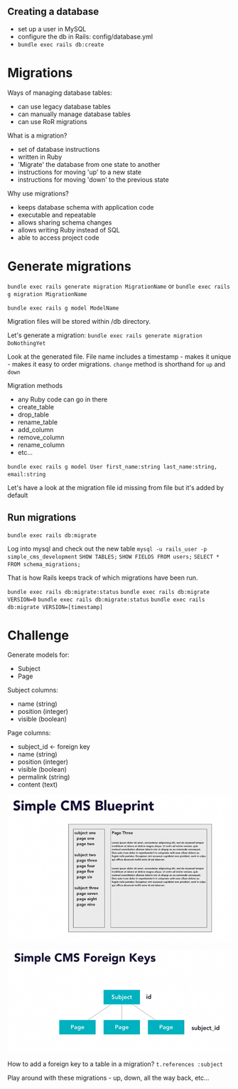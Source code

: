 ## Creating a database

- set up a user in MySQL
- configure the db in Rails: config/database.yml
- `bundle exec rails db:create`

# Migrations

Ways of managing database tables:
- can use legacy database tables
- can manually manage database tables
- can use RoR migrations

What is a migration?
- set of database instructions
- written in Ruby
- 'Migrate' the database from one state to another
- instructions for moving 'up' to a new state
- instructions for moving 'down' to the previous state

Why use migrations?
- keeps database schema with application code
- executable and repeatable
- allows sharing schema changes
- allows writing Ruby instead of SQL
- able to access project code

# Generate migrations

`bundle exec rails generate migration MigrationName`
  or
`bundle exec rails g migration MigrationName`

`bundle exec rails g model ModelName`

Migration files will be stored within /db directory.

Let's generate a migration:
`bundle exec rails generate migration DoNothingYet`

Look at the generated file.
File name includes a timestamp - makes it unique - makes it easy to order migrations.
`change` method is shorthand for `up` and `down`

Migration methods
- any Ruby code can go in there
- create_table
- drop_table
- rename_table
- add_column
- remove_column
- rename_column
- etc...

`bundle exec rails g model User first_name:string last_name:string, email:string`

Let's have a look at the migration file
id missing from file but it's added by default

## Run migrations

`bundle exec rails db:migrate`

Log into mysql and check out the new table
`mysql -u rails_user -p simple_cms_development`
`SHOW TABLES;`
`SHOW FIELDS FROM users;`
`SELECT * FROM schema_migrations;`

That is how Rails keeps track of which migrations have been run.

`bundle exec rails db:migrate:status`
`bundle exec rails db:migrate VERSION=0`
`bundle exec rails db:migrate:status`
`bundle exec rails db:migrate VERSION=[timestamp]`

# Challenge

Generate models for:
- Subject
- Page

Subject columns:
- name (string)
- position (integer)
- visible (boolean)

Page columns:
- subject_id <- foreign key
- name (string)
- position (integer)
- visible (boolean)
- permalink (string)
- content (text)

![simple-cms-blueprint](./../assets/simple-cms-blueprint.png)

![simple-cms-foreign-keys](./../assets/simple-cms-foreign-keys.png)

How to add a foreign key to a table in a migration?
`t.references :subject`

Play around with these migrations - up, down, all the way back, etc...
